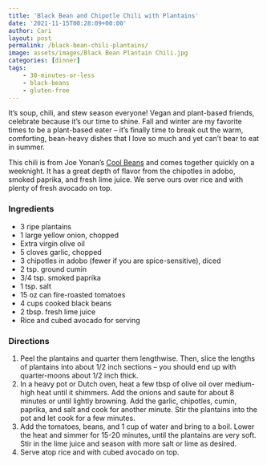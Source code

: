 ```yaml
---
title: 'Black Bean and Chipotle Chili with Plantains'
date: '2021-11-15T00:28:09+00:00'
author: Cari
layout: post
permalink: /black-bean-chili-plantains/
image: assets/images/Black Bean Plantain Chili.jpg
categories: [dinner]
tags:
    - 30-minutes-or-less
    - black-beans
    - gluten-free
---
```


It’s soup, chili, and stew season everyone! Vegan and plant-based friends, celebrate because it’s our time to shine. Fall and winter are my favorite times to be a plant-based eater – it’s finally time to break out the warm, comforting, bean-heavy dishes that I love so much and yet can’t bear to eat in summer.

This chili is from Joe Yonan’s [Cool Beans](https://www.joeyonan.com/my-books/) and comes together quickly on a weeknight. It has a great depth of flavor from the chipotles in adobo, smoked paprika, and fresh lime juice. We serve ours over rice and with plenty of fresh avocado on top.

<h3> Ingredients </h3>

- 3 ripe plantains
- 1 large yellow onion, chopped
- Extra virgin olive oil
- 5 cloves garlic, chopped
- 3 chipotles in adobo (fewer if you are spice-sensitive), diced
- 2 tsp. ground cumin
- 3/4 tsp. smoked paprika
- 1 tsp. salt
- 15 oz can fire-roasted tomatoes
- 4 cups cooked black beans
- 2 tbsp. fresh lime juice
- Rice and cubed avocado for serving

<h3> Directions </h3>

1. Peel the plantains and quarter them lengthwise. Then, slice the lengths of plantains into about 1/2 inch sections – you should end up with quarter-moons about 1/2 inch thick.
2. In a heavy pot or Dutch oven, heat a few tbsp of olive oil over medium-high heat until it shimmers. Add the onions and saute for about 8 minutes or until lightly browning. Add the garlic, chipotles, cumin, paprika, and salt and cook for another minute. Stir the plantains into the pot and let cook for a few minutes.
3. Add the tomatoes, beans, and 1 cup of water and bring to a boil. Lower the heat and simmer for 15-20 minutes, until the plantains are very soft. Stir in the lime juice and season with more salt or lime as desired.
4. Serve atop rice and with cubed avocado on top.
